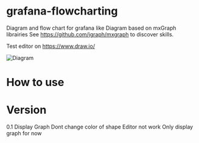 # grafana-flowcharting
Diagram and flow chart for grafana like Diagram based on mxGraph librairies
See https://github.com/jgraph/mxgraph to discover skills.

Test editor on https://www.draw.io/

![Diagram](https://raw.githubusercontent.com/algenty/grafana-flowcharting/master/src/img/mxgraph_network.png?raw=true)  

# How to use

# Version
0.1 Display Graph
      Dont change color of shape
      Editor not work
      Only display graph for now
